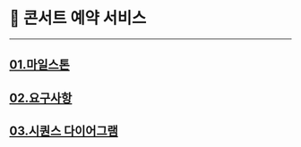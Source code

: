 # 🚢 콘서트 예약 서비스
---
## [01.마일스톤](https://github.com/users/wnkwj66/projects/1)
## [02.요구사항](docs/요구사항.md)
## [03.시퀀스 다이어그램](docs/시퀀스다이어그램.md)
